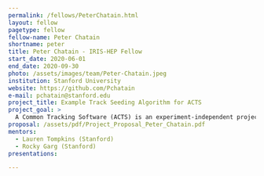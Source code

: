 ```yaml
---
permalink: /fellows/PeterChatain.html
layout: fellow
pagetype: fellow
fellow-name: Peter Chatain
shortname: peter
title: Peter Chatain - IRIS-HEP Fellow
start_date: 2020-06-01
end_date: 2020-09-30
photo: /assets/images/team/Peter-Chatain.jpeg
institution: Stanford University
website: https://github.com/Pchatain
e-mail: pchatain@stanford.edu
project_title: Example Track Seeding Algorithm for ACTS
project_goal: >
  A Common Tracking Software (ACTS) is an experiment-independent project designed to leverage modern computing architecture to reconstruct particle paths in HEP experiments. My goal is to create an example track seeding algorithm for ACTS. Once that is complete, I will work on testing and implementing track seeding algorithms.
proposal: /assets/pdf/Project_Proposal_Peter_Chatain.pdf
mentors:
  - Lauren Tompkins (Stanford)
  - Rocky Garg (Stanford)
presentations:

---
```

